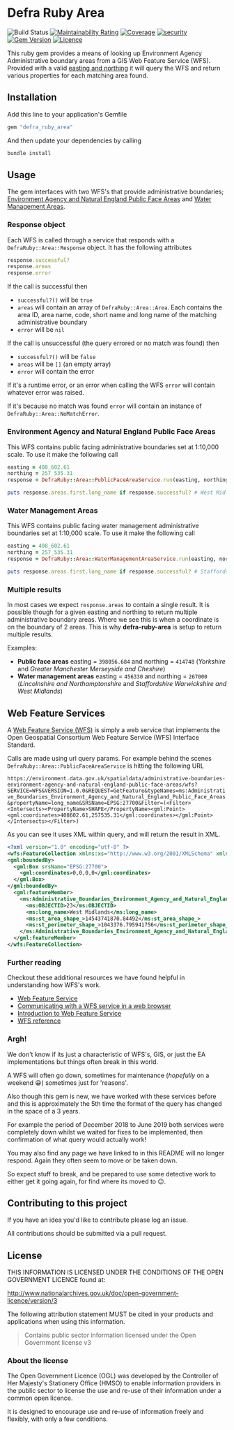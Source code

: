 # Defra Ruby Area

![Build Status](https://github.com/DEFRA/defra-ruby-area/workflows/CI/badge.svg?branch=main)
[![Maintainability Rating](https://sonarcloud.io/api/project_badges/measure?project=DEFRA_defra-ruby-area&metric=sqale_rating)](https://sonarcloud.io/dashboard?id=DEFRA_defra-ruby-area)
[![Coverage](https://sonarcloud.io/api/project_badges/measure?project=DEFRA_defra-ruby-area&metric=coverage)](https://sonarcloud.io/dashboard?id=DEFRA_defra-ruby-area)
[![security](https://hakiri.io/github/DEFRA/defra-ruby-area/main.svg)](https://hakiri.io/github/DEFRA/defra-ruby-area/main)
[![Gem Version](https://badge.fury.io/rb/defra_ruby_area.svg)](https://badge.fury.io/rb/defra_ruby_area)
[![Licence](https://img.shields.io/badge/Licence-OGLv3-blue.svg)](http://www.nationalarchives.gov.uk/doc/open-government-licence/version/3)

This ruby gem provides a means of looking up Environment Agency Administrative boundary areas from a GIS Web Feature Service (WFS). Provided with a valid [easting and northing](https://en.wikipedia.org/wiki/Easting_and_northing) it will query the WFS and return various properties for each matching area found.

## Installation

Add this line to your application's Gemfile

```ruby
gem "defra_ruby_area"
```

And then update your dependencies by calling

```bash
bundle install
```

## Usage

The gem interfaces with two WFS's that provide administrative boundaries; [Environment Agency and Natural England Public Face Areas](https://environment.data.gov.uk/dataset/91d0fb43-209c-477f-91e3-74e756296268) and [Water Management Areas](https://environment.data.gov.uk/dataset/7942e4cf-d465-11e4-ac00-f0def148f590).

### Response object

Each WFS is called through a service that responds with a `DefraRuby::Area::Response` object. It has the following attributes

```ruby
response.successful?
response.areas
response.error
```

If the call is successful then

- `successful?()` will be `true`
- `areas` will contain an array of `DefraRuby::Area::Area`. Each contains the area ID, area name, code, short name and long name of the matching administrative boundary
- `error` will be `nil`

If the call is unsuccessful (the query errored or no match was found) then

- `successful?()` will be `false`
- `areas` will be `[]` (an empty array)
- `error` will contain the error

If it's a runtime error, or an error when calling the WFS `error` will contain whatever error was raised.

If it's because no match was found `error` will contain an instance of `DefraRuby::Area::NoMatchError`.

### Environment Agency and Natural England Public Face Areas

This WFS contains public facing administrative boundaries set at 1:10,000 scale. To use it make the following call

```ruby
easting = 408_602.61
northing = 257_535.31
response = DefraRuby::Area::PublicFaceAreaService.run(easting, northing)

puts response.areas.first.long_name if response.successful? # West Midlands
```

### Water Management Areas

This WFS contains public facing water management administrative boundaries set at 1:10,000 scale. To use it make the following call

```ruby
easting = 408_602.61
northing = 257_535.31
response = DefraRuby::Area::WaterManagementAreaService.run(easting, northing)

puts response.areas.first.long_name if response.successful? # Staffordshire Warwickshire and West Midlands
```

### Multiple results

In most cases we expect `response.areas` to contain a single result. It is possible though for a given easting and northing to return multiple administrative boundary areas. Where we see this is when a coordinate is on the boundary of 2 areas. This is why **defra-ruby-area** is setup to return multiple results.

Examples:

- **Public face areas** easting = `398056.684` and northing = `414748` (*Yorkshire* and *Greater Manchester Merseyside and Cheshire*)
- **Water management areas** easting = `456330` and northing = `267000` (*Lincolnshire and Northamptonshire* and *Staffordshire Warwickshire and West Midlands*)

## Web Feature Services

A [Web Feature Service (WFS)](https://en.m.wikipedia.org/wiki/Web_Feature_Service) is simply a web service that implements the Open Geospatial Consortium Web Feature Service (WFS) Interface Standard.

Calls are made using url query params. For example behind the scenes `DefraRuby::Area::PublicFaceAreaService` is hitting the following URL

`https://environment.data.gov.uk/spatialdata/administrative-boundaries-environment-agency-and-natural-england-public-face-areas/wfs?SERVICE=WFS&VERSION=1.0.0&REQUEST=GetFeature&typeNames=ms:Administrative_Boundaries_Environment_Agency_and_Natural_England_Public_Face_Areas&propertyName=long_name&SRSName=EPSG:27700&Filter=(<Filter><Intersects><PropertyName>SHAPE</PropertyName><gml:Point><gml:coordinates>408602.61,257535.31</gml:coordinates></gml:Point></Intersects></Filter>)`

As you can see it uses XML within query, and will return the result in XML.

```xml
<?xml version="1.0" encoding="utf-8" ?>
<wfs:FeatureCollection xmlns:xs="http://www.w3.org/2001/XMLSchema" xmlns:wfs="http://www.opengis.net/wfs" xmlns:gml="http://www.opengis.net/gml" xmlns:ms="https://environment.data.gov.uk/spatialdata/administrative-boundaries-environment-agency-and-natural-england-public-face-areas/wfs" xmlns:xlink="http://www.w3.org/1999/xlink" xmlns:xsi="http://www.w3.org/2001/XMLSchema-instance" xsi:schemaLocation="http://www.opengis.net/wfs http://schemas.opengis.net/wfs/1.0.0/WFS-basic.xsd http://www.opengis.net/gml http://schemas.opengis.net/gml/2.1.2/feature.xsd https://environment.data.gov.uk/spatialdata/administrative-boundaries-environment-agency-and-natural-england-public-face-areas/wfs https://environment.data.gov.uk/spatialdata/administrative-boundaries-environment-agency-and-natural-england-public-face-areas/wfs?service=wfs%26version=1.0.0%26request=DescribeFeatureType">
<gml:boundedBy>
  <gml:Box srsName="EPSG:27700">
    <gml:coordinates>0,0,0,0</gml:coordinates>
  </gml:Box>
</gml:boundedBy>
  <gml:featureMember>
    <ms:Administrative_Boundaries_Environment_Agency_and_Natural_England_Public_Face_Areas fid="Administrative_Boundaries_Environment_Agency_and_Natural_England_Public_Face_Areas.23">
      <ms:OBJECTID>23</ms:OBJECTID>
      <ms:long_name>West Midlands</ms:long_name>
      <ms:st_area_shape_>14543741870.84492</ms:st_area_shape_>
      <ms:st_perimeter_shape_>1043376.795941756</ms:st_perimeter_shape_>
    </ms:Administrative_Boundaries_Environment_Agency_and_Natural_England_Public_Face_Areas>
  </gml:featureMember>
</wfs:FeatureCollection>
```

### Further reading

Checkout these additional resources we have found helpful in understanding how WFS's work.

- [Web Feature Service](http://www.opengeospatial.org/standards/wfs)
- [Communicating with a WFS service in a web browser](https://enterprise.arcgis.com/en/server/latest/publish-services/windows/communicating-with-a-wfs-service-in-a-web-browser.htm)
- [Introduction to Web Feature Service](https://geoserver.geo-solutions.it/edu/en/vector_data/wfsintro.html)
- [WFS reference](https://docs.geoserver.org/latest/en/user/services/wfs/reference.html)

### Argh!

We don't know if its just a characteristic of WFS's, GIS, or just the EA implementations but things often break in this world.

A WFS will often go down, sometimes for maintenance (_hopefully_ on a weekend 😀) sometimes just for 'reasons'.

Also though this gem is new, we have worked with these services before and this is approximately the 5th time the format of the query has changed in the space of a 3 years.

For example the period of December 2018 to June 2019 both services were completely down whilst we waited for fixes to be implemented, then confirmation of what query would actually work!

You may also find any page we have linked to in this README will no longer respond. Again they often seem to move or be taken down.

So expect stuff to break, and be prepared to use some detective work to either get it going again, for find where its moved to 😉.

## Contributing to this project

If you have an idea you'd like to contribute please log an issue.

All contributions should be submitted via a pull request.

## License

THIS INFORMATION IS LICENSED UNDER THE CONDITIONS OF THE OPEN GOVERNMENT LICENCE found at:

<http://www.nationalarchives.gov.uk/doc/open-government-licence/version/3>

The following attribution statement MUST be cited in your products and applications when using this information.

> Contains public sector information licensed under the Open Government license v3

### About the license

The Open Government Licence (OGL) was developed by the Controller of Her Majesty's Stationery Office (HMSO) to enable information providers in the public sector to license the use and re-use of their information under a common open licence.

It is designed to encourage use and re-use of information freely and flexibly, with only a few conditions.
